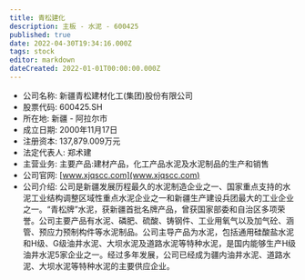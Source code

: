 ```yaml
---
title: 青松建化
description: 主板 - 水泥 - 600425
published: true
date: 2022-04-30T19:34:16.000Z
tags: stock
editor: markdown
dateCreated: 2022-01-01T00:00:00.000Z
---
```


- 公司名称: 新疆青松建材化工(集团)股份有限公司
- 股票代码: 600425.SH
- 所在地: 新疆 - 阿拉尔市
- 成立日期: 2000年11月17日
- 注册资本: 137,879.009万元
- 法定代表人: 郑术建
- 主营业务: 主要产品:建材产品，化工产品水泥及水泥制品的生产和销售
- 公司官网: [www.xjqscc.com](www.xjqscc.com)
- 公司介绍: 公司是新疆发展历程最久的水泥制造企业之一、国家重点支持的水泥工业结构调整区域性重点水泥企业之一和新疆生产建设兵团最大的工业企业之一。“青松牌”水泥，获新疆首批名牌产品，曾获国家部委和自治区多项荣誉。公司主要产品有水泥、磷肥、硫酸、铸钢件、工业用氧气以及加气砼、涵管、预应力预制构件等水泥制品。公司主导产品为水泥，包括通用硅酸盐水泥和H级、G级油井水泥、大坝水泥及道路水泥等特种水泥，是国内能够生产H级油井水泥5家企业之一。经过多年发展，公司已经成为疆内油井水泥、道路水泥、大坝水泥等特种水泥的主要供应企业。


